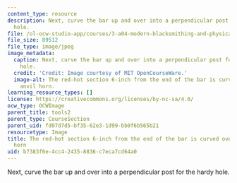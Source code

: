 ```yaml
---
content_type: resource
description: Next, curve the bar up and over into a perpendicular post for the hardy
  hole.
file: /ol-ocw-studio-app/courses/3-a04-modern-blacksmithing-and-physical-metallurgy-fall-2008/b7383f6e4cc424358836c7eca7cd64a0_139.jpg
file_size: 89512
file_type: image/jpeg
image_metadata:
  caption: Next, curve the bar up and over into a perpendicular post for the hardy
    hole.
  credit: 'Credit: Image courtesy of MIT OpenCourseWare.'
  image-alt: The red-hot section 6-inch from the end of the bar is curved over the
    anvil horn.
learning_resource_types: []
license: https://creativecommons.org/licenses/by-nc-sa/4.0/
ocw_type: OCWImage
parent_title: tools2
parent_type: CourseSection
parent_uid: fd07d7d5-bf35-62e3-1d99-bb0f6b565b21
resourcetype: Image
title: The red-hot section 6-inch from the end of the bar is curved over the anvil
  horn
uid: b7383f6e-4cc4-2435-8836-c7eca7cd64a0
---
```

Next, curve the bar up and over into a perpendicular post for the hardy hole.